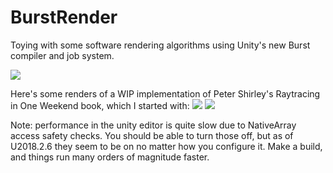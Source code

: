 # BurstRender
Toying with some software rendering algorithms using Unity's new Burst compiler and job system.

![](https://i.imgur.com/Nl7WbBI.jpeg)

Here's some renders of a WIP implementation of Peter Shirley's Raytracing in One Weekend book, which I started with:
![](https://i.imgur.com/rKvQ1Cz.jpeg)
![](https://i.imgur.com/CpmjLDv.jpeg)

Note: performance in the unity editor is quite slow due to NativeArray access safety checks. You should be able to turn those off, but as of U2018.2.6 they seem to be on no matter how you configure it. Make a build, and things run many orders of magnitude faster.

